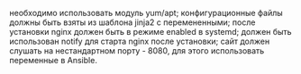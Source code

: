 необходимо использовать модуль yum/apt;
конфигурационные файлы должны быть взяты из шаблона jinja2 с перемененными;
после установки nginx должен быть в режиме enabled в systemd;
должен быть использован notify для старта nginx после установки;
сайт должен слушать на нестандартном порту - 8080, для этого использовать переменные в Ansible.
